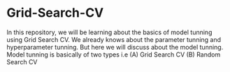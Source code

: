 # Grid-Search-CV
In this repository, we will be learning about the basics of model tunning using Grid Search CV.
We already knows about the parameter tunning and hyperparameter tunning.
But here we will discuss about the model tunning.
Model tunning is basically of two types i.e (A) Grid Search CV (B) Random Search CV
